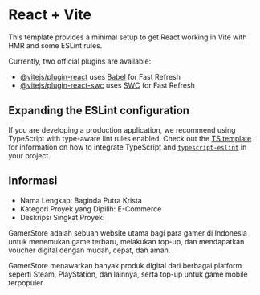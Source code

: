 # React + Vite

This template provides a minimal setup to get React working in Vite with HMR and some ESLint rules.

Currently, two official plugins are available:

- [@vitejs/plugin-react](https://github.com/vitejs/vite-plugin-react/blob/main/packages/plugin-react) uses [Babel](https://babeljs.io/) for Fast Refresh
- [@vitejs/plugin-react-swc](https://github.com/vitejs/vite-plugin-react/blob/main/packages/plugin-react-swc) uses [SWC](https://swc.rs/) for Fast Refresh

## Expanding the ESLint configuration

If you are developing a production application, we recommend using TypeScript with type-aware lint rules enabled. Check out the [TS template](https://github.com/vitejs/vite/tree/main/packages/create-vite/template-react-ts) for information on how to integrate TypeScript and [`typescript-eslint`](https://typescript-eslint.io) in your project.

## Informasi

- Nama Lengkap: Baginda Putra Krista
- Kategori Proyek yang Dipilih: E-Commerce
- Deskripsi Singkat Proyek:

GamerStore adalah sebuah website utama bagi para gamer di Indonesia untuk menemukan game terbaru, melakukan top-up, dan mendapatkan voucher digital dengan mudah, cepat, dan aman.

GamerStore menawarkan banyak produk digital dari berbagai platform seperti Steam, PlayStation, dan lainnya, serta top-up untuk game mobile terpopuler.

